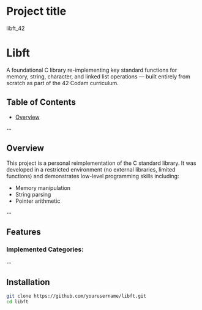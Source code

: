# Project title 
libft_42
# Libft
A foundational C library re-implementing key standard functions for memory, string, character, and linked list operations — built entirely from scratch as part of the 42 Codam curriculum.


## Table of Contents
- [Overview](#-overview)

--

## Overview
This project is a personal reimplementation of the C standard library. It was developed in a restricted environment (no external libraries, limited functions) and demonstrates low-level programming skills including:

- Memory manipulation
- String parsing
- Pointer arithmetic

--

## Features

### Implemented Categories: 


--

## Installation

```bash
git clone https://github.com/yourusername/libft.git
cd libft
